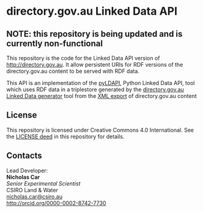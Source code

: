 # directory.gov.au Linked Data API

## NOTE: this repository is being updated and is currently non-functional

This repository is the code for the Linked Data API version of <http://directory.gov.au>. It allow persistent URIs for RDF versions of the directory.gov.au content to be served with RDF data.

This API is an implementation of the [pyLDAPI](https://github.com/CSIRO-enviro-informatics/pyldapi), Python Linked Data API, tool which uses RDF data in a triplestore generated by the [directory.gov.au Linked Data generator](https://github.com/AGLDWG/directory.gov.au-ld-generator) tool from the [XML export](https://data.gov.au/dataset/directory-gov-au-export) of directory.gov.au content 


## License
This repository is licensed under Creative Commons 4.0 International. See the [LICENSE deed](LICENSE) in this repository for details.


## Contacts
Lead Developer:  
**Nicholas Car**  
*Senior Experimental Scientist*  
CSIRO Land & Water  
<nicholas.car@csiro.au>  
<http://orcid.org/0000-0002-8742-7730>
